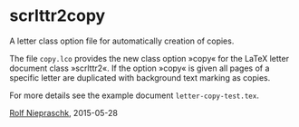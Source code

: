 # scrlttr2copy
A letter class option file for automatically creation of copies.

The file `copy.lco` provides the new class option »copy« for the LaTeX letter
document class »scrlttr2«. If the option »copy« is given all pages of a
specific letter are duplicated with background text marking as copies.

For more details see the example document `letter-copy-test.tex`.

[Rolf Niepraschk](mailto:Rolf.Niepraschk@gmx.de), 2015-05-28


